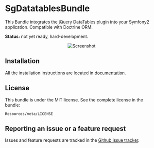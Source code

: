 # SgDatatablesBundle

This Bundle integrates the jQuery DataTables plugin into your Symfony2 application. Compatible with Doctrine ORM.

**Status:** not yet ready, hard-development.

<div style="text-align:center"><img alt="Screenshot" src="https://github.com/stwe/DatatablesBundle/raw/master/Resources/doc/screenshot1.jpg"></div>

## Installation

All the installation instructions are located in [documentation](https://github.com/stwe/DatatablesBundle/blob/master/Resources/doc/index.md).

## License

This bundle is under the MIT license. See the complete license in the bundle:

    Resources/meta/LICENSE

## Reporting an issue or a feature request

Issues and feature requests are tracked in the [Github issue tracker](https://github.com/stwe/DatatablesBundle/issues).